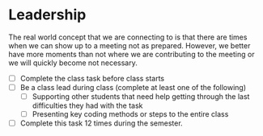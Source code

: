 # Leadership



The real world concept that we are connecting to is that there are times when we can show up to a meeting not as prepared.  However, we better have more moments than not where we are contributing to the meeting or we will quickly become not necessary. 

* [ ] Complete the class task before class starts
* [ ] Be a class lead during class (complete at least one of the following)
    * [ ] Supporting other students that need help getting through the last difficulties they had with the task
    * [ ] Presenting key coding methods or steps to the entire class
* [ ] Complete this task 12 times during the semester. 
